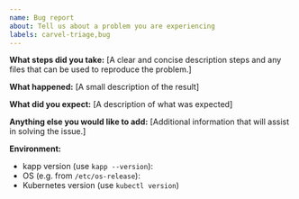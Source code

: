```yaml
---
name: Bug report
about: Tell us about a problem you are experiencing
labels: carvel-triage,bug
---
```


**What steps did you take:**
[A clear and concise description steps and any files that can be used to reproduce the problem.]

**What happened:**
[A small description of the result]

**What did you expect:**
[A description of what was expected]


**Anything else you would like to add:**
[Additional information that will assist in solving the issue.]


**Environment:**

- kapp version (use `kapp --version`):
- OS (e.g. from `/etc/os-release`):
- Kubernetes version (use `kubectl version`)
